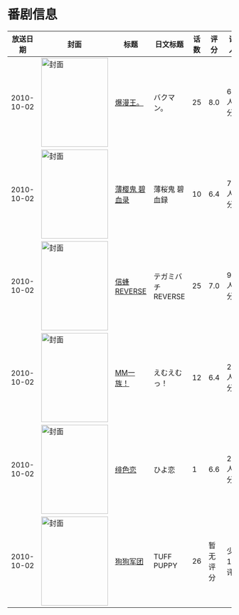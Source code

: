 # 番剧信息

|放送日期|封面|标题|日文标题|话数|评分|评分人数|
|---|---|---|---|---|---|---|
|2010-10-02|<img src="//lain.bgm.tv/pic/cover/c/45/00/3428_NPdDd.jpg" alt="封面" style="width:150px;height:200px;object-fit:cover;">|[爆漫王。](https://bangumi.tv/subject/3428)|バクマン。|25|8.0|6262人评分|
|2010-10-02|<img src="//lain.bgm.tv/pic/cover/c/b6/65/7350_8Yqru.jpg" alt="封面" style="width:150px;height:200px;object-fit:cover;">|[薄樱鬼 碧血录](https://bangumi.tv/subject/7350)|薄桜鬼 碧血録|10|6.4|758人评分|
|2010-10-02|<img src="//lain.bgm.tv/pic/cover/c/3d/de/7882_40jMy.jpg" alt="封面" style="width:150px;height:200px;object-fit:cover;">|[信蜂 REVERSE](https://bangumi.tv/subject/7882)|テガミバチ REVERSE|25|7.0|901人评分|
|2010-10-02|<img src="//lain.bgm.tv/pic/cover/c/3d/cf/8390_CC7bt.jpg" alt="封面" style="width:150px;height:200px;object-fit:cover;">|[MM一族！](https://bangumi.tv/subject/8390)|えむえむっ！|12|6.4|2326人评分|
|2010-10-02|<img src="//lain.bgm.tv/pic/cover/c/96/a0/9380_v4Bgv.jpg" alt="封面" style="width:150px;height:200px;object-fit:cover;">|[绯色恋](https://bangumi.tv/subject/9380)|ひよ恋|1|6.6|257人评分|
|2010-10-02|<img src="//lain.bgm.tv/pic/cover/c/eb/5c/169136_yyRCi.jpg" alt="封面" style="width:150px;height:200px;object-fit:cover;">|[狗狗军团](https://bangumi.tv/subject/169136)|TUFF PUPPY|26|暂无评分|少于10人评分|
